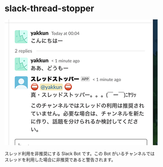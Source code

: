 slack-thread-stopper
===

![利用イメージ](./docs/image.png "利用イメージ")

スレッド利用を非推奨にする Slack Bot です。この Bot がいるチャンネルではスレッドを利用した場合に非推奨であると警告されます。
